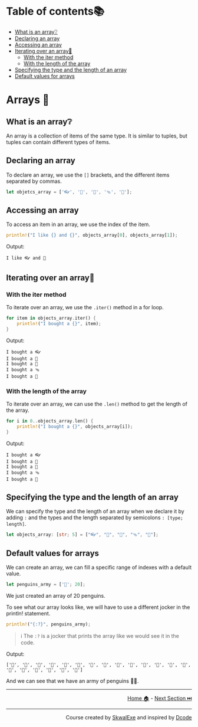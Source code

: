 # Table of contents📚

- [What is an array❔](#what-is-an-array)
- [Declaring an array](#declaring-an-array)
- [Accessing an array](#accessing-an-array)
- [Iterating over an array🔁](#iterating-over-an-array)
  - [With the iter method](#with-the-iter-method)
  - [With the length of the array](#with-the-length-of-the-array)
- [Specifying the type and the length of an array](#specifying-the-type-and-the-length-of-an-array)
- [Default values for arrays](#default-values-for-arrays)

# Arrays 📜

## What is an array❔

An array is a collection of items of the same type. It is similar to tuples, but tuples can contain different types of items.

## Declaring an array

To declare an array, we use the `[]` brackets, and the different items separated by commas.

```rust
let objetcs_array = ['👓', '👕', '🧽', '🩴', '🧲'];
```

## Accessing an array

To access an item in an array, we use the index of the item.

```rust
println!("I like {} and {}", objects_array[0], objects_array[1]);
```

Output:

```
I like 👓 and 👕
```

## Iterating over an array🔁

### With the iter method

To iterate over an array, we use the `.iter()` method in a for loop.

```rust
for item in objects_array.iter() {
    println!("I bought a {}", item);
}
```

Output:

```
I bought a 👓
I bought a 👕
I bought a 🧽
I bought a 🩴
I bought a 🧲
```

### With the length of the array

To iterate over an array, we can use the `.len()` method to get the length of the array.

```rust
for i in 0..objects_array.len() {
    println!("I bought a {}", objects_array[i]);
}
```

Output:

```
I bought a 👓
I bought a 👕
I bought a 🧽
I bought a 🩴
I bought a 🧲
```

## Specifying the type and the length of an array

We can specify the type and the length of an array when we declare it by adding `:` and the types and the length separated by semicolons `: [type; length]`.

```rust 
let objects_array: [str; 5] = ["👓", "👕", "🧽", "🩴", "🧲"];
```

## Default values for arrays

We can create an array, we can fill a specific range of indexes with a default value.

```rust
let penguins_army = ['🐧'; 20];
```

We just created an array of 20 penguins.

To see what our array looks like, we will have to use a different jocker in the println! statement.

```rust
println!("{:?}", penguins_army);
```

> ℹ️ The `:?` is a jocker that prints the array like we would see it in the code.

Output:

```
['🐧', '🐧', '🐧', '🐧', '🐧', '🐧', '🐧', '🐧', '🐧', '🐧', '🐧', '🐧', '🐧', '🐧', '🐧', '🐧', '🐧', '🐧', '🐧', '🐧']
```

And we can see that we have an army of penguins 🔫🐧.

---

<p align="right"><a href="https://skwalexe.github.io/learn-rust/">Home 🏠</a> - <a href="../struct-methods">Next Section ⏭️</a></p>

---

<p align="right">Course created by <a href="https://github.com/SkwalExe/" target="_blank">SkwalExe</a> and inspired by <a href="https://www.youtube.com/watch?v=vOMJlQ5B-M0&list=PLVvjrrRCBy2JSHf9tGxGKJ-bYAN_uDCUL" target="_blank">Dcode</a></p>
